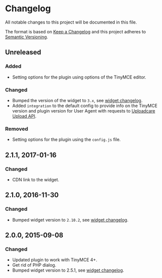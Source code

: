 # Changelog

All notable changes to this project will be documented in this file.

The format is based on [Keep a Changelog](http://keepachangelog.com/en/1.0.0/)
and this project adheres to [Semantic Versioning](http://semver.org/spec/v2.0.0.html).

## Unreleased

### Added

* Setting options for the plugin using options of the TinyMCE editor.

### Changed

* Bumped the version of the widget to `3.x`, see [widget changelog][widget changelog].
* Added `integration` to the default config to provide info
  on the TinyMCE version and plugin version for User Agent with requests
  to [Uploadcare Upload API](https://uploadcare.com/docs/api_reference/upload/).

### Removed

* Setting options for the plugin using the `config.js` file.

## 2.1.1, 2017-01-16

### Changed

* CDN link to the widget.

## 2.1.0, 2016-11-30

### Changed

* Bumped widget version to `2.10.2`, see [widget changelog][widget changelog].

## 2.0.0, 2015-09-08

### Changed

* Updated plugin to work with TinyMCE 4+.
* Get rid of PHP dialog.
* Bumped widget version to 2.5.1, see [widget changelog][widget changelog].

[widget changelog]: https://github.com/uploadcare/uploadcare-widget/blob/master/HISTORY.markdown
